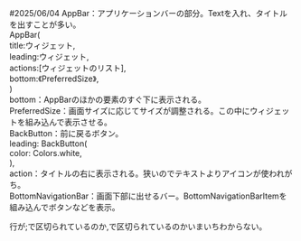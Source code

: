 #2025/06/04
AppBar：アプリケーションバーの部分。Textを入れ、タイトルを出すことが多い。  
AppBar(  
  title:ウィジェット,  
  leading:ウィジェット,  
  actions:<Widget>[ウィジェットのリスト],  
  bottom:《PreferredSize》,  
)  
bottom：AppBarのほかの要素のすぐ下に表示される。  
PreferredSize：画面サイズに応じてサイズが調整される。この中にウィジェットを組み込んで表示させる。  
BackButton：前に戻るボタン。  
leading: BackButton(  
  color: Colors.white,  
),  
action：タイトルの右に表示される。狭いのでテキストよりアイコンが使われがち。  
BottomNavigationBar：画面下部に出せるバー。BottomNavigationBarItemを組み込んでボタンなどを表示。

行が;で区切られているのか,で区切られているのかいまいちわからない。
